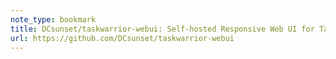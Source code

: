 ```yaml
---
note_type: bookmark
title: DCsunset/taskwarrior-webui: Self-hosted Responsive Web UI for Taskwarrior based on Vue.js and Koa.js
url: https://github.com/DCsunset/taskwarrior-webui
---
```

